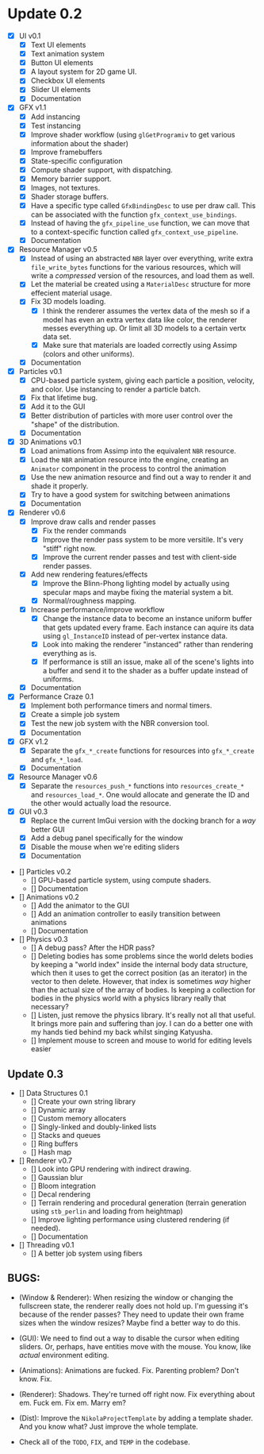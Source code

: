 # Update 0.2

- [x] UI v0.1
    - [x] Text UI elements 
    - [x] Text animation system
    - [x] Button UI elements
    - [x] A layout system for 2D game UI.
    - [x] Checkbox UI elements 
    - [x] Slider UI elements
    - [x] Documentation
- [x] GFX v1.1 
    - [x] Add instancing
    - [x] Test instancing
    - [x] Improve shader workflow (using `glGetProgramiv` to get various information about the shader)
    - [x] Improve framebuffers
    - [x] State-specific configuration
    - [x] Compute shader support, with dispatching.
    - [x] Memory barrier support. 
    - [x] Images, not textures. 
    - [x] Shader storage buffers.
    - [x] Have a specific type called `GfxBindingDesc` to use per draw call. This can be associated with the function `gfx_context_use_bindings`.
    - [x] Instead of having the `gfx_pipeline_use` function, we can move that to a context-specific function called `gfx_context_use_pipeline`.
    - [x] Documentation
- [x] Resource Manager v0.5
    - [x] Instead of using an abstracted `NBR` layer over everything, write extra `file_write_bytes` functions for the various resources, which will write a _compressed_ version of the resources, and load them as well.
    - [x] Let the material be created using a `MaterialDesc` structure for more effecient material usage. 
    - [x] Fix 3D models loading. 
        - [x] I think the renderer assumes the vertex data of the mesh so if a model has even an extra vertex data like color, the renderer messes everything up. Or limit all 3D models to a certain vertx data set. 
        - [x] Make sure that materials are loaded correctly using Assimp (colors and other uniforms).
    - [x] Documentation
- [x] Particles v0.1 
    - [x] CPU-based particle system, giving each particle a position, velocity, and color. Use instancing to render a particle batch.
    - [x] Fix that lifetime bug.
    - [x] Add it to the GUI
    - [x] Better distribution of particles with more user control over the "shape" of the distribution.
    - [x] Documentation
- [x] 3D Animations v0.1
    - [x] Load animations from Assimp into the equivalent `NBR` resource.
    - [x] Load the `NBR` animation resource into the engine, creating an `Animator` component in the process to control the animation 
    - [x] Use the new animation resource and find out a way to render it and shade it properly.
    - [x] Try to have a good system for switching between animations
    - [x] Documentation
- [x] Renderer v0.6 
    - [x] Improve draw calls and render passes
        - [x] Fix the render commands
        - [x] Improve the render pass system to be more versitile. It's very "stiff" right now.
        - [x] Improve the current render passes and test with client-side render passes.
    - [x] Add new rendering features/effects 
        - [x] Improve the Blinn-Phong lighting model by actually using specular maps and maybe fixing the material system a bit. 
        - [x] Normal/roughness mapping.
    - [x] Increase performance/improve workflow
        - [x] Change the instance data to become an instance uniform buffer that gets updated every frame. Each instance can aquire its data using `gl_InstanceID` instead of per-vertex instance data.
        - [x] Look into making the renderer "instanced" rather than rendering everything as is.
        - [x] If performance is still an issue, make all of the scene's lights into a buffer and send it to the shader as a buffer update instead of uniforms.
    - [x] Documentation
- [x] Performance Craze 0.1 
    - [x] Implement both performance timers and normal timers.
    - [x] Create a simple job system 
    - [x] Test the new job system with the NBR conversion tool. 
    - [x] Documentation
- [x] GFX v1.2
    - [x] Separate the `gfx_*_create` functions for resources into `gfx_*_create` and `gfx_*_load`.  
    - [x] Documentation
- [x] Resource Manager v0.6
    - [x] Separate the `resources_push_*` functions into `resources_create_*` and `resources_load_*`. One would allocate and generate the ID and the other would actually load the resource.
- [x] GUI v0.3
    - [x] Replace the current ImGui version with the docking branch for a _way_ better GUI 
    - [x] Add a debug panel specifically for the window 
    - [x] Disable the mouse when we're editing sliders
    - [x] Documentation
- [] Particles v0.2 
    - [] GPU-based particle system, using compute shaders.
    - [] Documentation
- [] Animations v0.2 
    - [] Add the animator to the GUI
    - [] Add an animation controller to easily transition between animations 
    - [] Documentation
- [] Physics v0.3
    - [] A debug pass? After the HDR pass?
    - [] Deleting bodies has some problems since the world delets bodies by keeping a "world index" inside the internal body data structure, which then it uses to 
         get the correct position (as an iterator) in the vector to then delete. However, that index is sometimes _way_ higher than the actual size of the array of bodies. Is keeping a collection for bodies in the physics world 
         with a physics library really that necessary?
    - [] Listen, just remove the physics library. It's really not all that useful. It brings more pain and suffering than joy. I can do a better one with my hands tied behind my back whilst singing Katyusha. 
    - [] Implement mouse to screen and mouse to world for editing levels easier

## Update 0.3

- [] Data Structures 0.1 
    - [] Create your own string library 
    - [] Dynamic array 
    - [] Custom memory allocaters
    - [] Singly-linked and doubly-linked lists
    - [] Stacks and queues
    - [] Ring buffers
    - [] Hash map
- [] Renderer v0.7 
    - [] Look into GPU rendering with indirect drawing.
    - [] Gaussian blur
    - [] Bloom integration 
    - [] Decal rendering 
    - [] Terrain rendering and procedural generation (terrain generation using `stb_perlin` and loading from heightmap)
    - [] Improve lighting performance using clustered rendering (if needed).
    - [] Documentation
- [] Threading v0.1 
    - [] A better job system using fibers

## BUGS:
- (Window & Renderer): When resizing the window or changing the fullscreen state, the renderer really does not hold up. I'm guessing it's because of the render passes? They need to update their own frame sizes when the window resizes? 
Maybe find a better way to do this.

- (GUI): We need to find out a way to disable the cursor when editing sliders. Or, perhaps, have entities move with the mouse. You know, like _actual_ environment editing.

- (Animations): Animations are fucked. Fix. Parenting problem? Don't know. Fix.

- (Renderer): Shadows. They're turned off right now. Fix everything about em. Fuck em. Fix em. Marry em?

- (Dist): Improve the `NikolaProjectTemplate` by adding a template shader. And you know what? Just improve the whole template.

- Check all of the `TODO`, `FIX`, and `TEMP` in the codebase.
